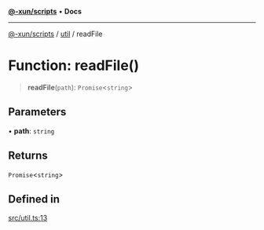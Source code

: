 [**@-xun/scripts**](../../README.md) • **Docs**

***

[@-xun/scripts](../../README.md) / [util](../README.md) / readFile

# Function: readFile()

> **readFile**(`path`): `Promise`\<`string`\>

## Parameters

• **path**: `string`

## Returns

`Promise`\<`string`\>

## Defined in

[src/util.ts:13](https://github.com/Xunnamius/xscripts/blob/9e4ae592d211ae39bacdc3f665b3078e69c73062/src/util.ts#L13)
